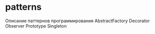 # patterns
Описание паттернов программирования
AbstractFactory
Decorator
Observer
Prototype
Singleton

